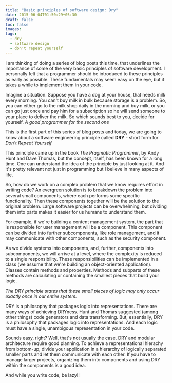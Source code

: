 ```yaml
---
title: "Basic principles of software design: Dry"
date: 2015-06-04T01:50:29+05:30
draft: false
toc: false
images:
tags: 
  - dry
  - software design
  - don't repeat yourself
---
```


I am thinking of doing a series of blog posts this time, that
underlines the importance of some of the very basic principles of
software development. I personally felt that a programmer should be
introduced to these principles as early as possible. These fundamentals
may seem easy on the eye, but it takes a while to implement them
in your code.

Imagine a situation. Suppose you have a dog at your house, that needs
milk every morning. You can't buy milk in bulk because storage is a problem.
So, you can either go to the milk shop daily in the morning and buy milk, or
you can go just once and pay him for a subscription so he will send someone
to your place to deliver the milk. So which sounds best to you, decide for
yourself. *A good programmer for the second one*

This is the first part of this series of blog posts and today, we are going
to know about a software engineering principle called **DRY** - short form
for *Don't Repeat Yourself*

This principle came up in the book *The Pragmatic Programmer*, by
Andy Hunt and Dave Thomas, but the concept, itself, has been known
for a long time. One can understand the idea of the principle by just
looking at it. And it's pretty relevant not just in programming but I
believe in many aspects of life.

So, how do we work on a complex problem that we know requires effort in
writing code? An evergreen solution is to breakdown the problem into
several small components, where each performs some specific functionality.
Then these components together will be the solution to the original
problem. Large software projects can be overwhelming, but dividing them
into parts makes it easier for us humans to understand them.

For example, if we're building a content management system, the part that
is responsible for user management will be a component. This component can
be divided into further subcomponents, like role management, and it may
communicate with other components, such as the security component.

As we divide systems into components, and, further, components into
subcomponents, we will arrive at a level, where the complexity is reduced
to a single responsibility. These responsibilities can be implemented in a
class (we assume that we're building an object-oriented application).
Classes contain methods and properties. Methods and subparts of these
methods are calculating or containing the smallest pieces that build your
logic.

*The DRY principle states that these small pieces of logic may only
occur exactly once in our entire system.*

DRY is a philosophy that packages logic into representations.
There are many ways of achieving DRYness. Hunt and Thomas suggested
(among other things) code generators and data transforming. But,
essentially, DRY is a philosophy that packages logic into representations.
And each logic must have a single, unambigous representation in your code.

Sounds easy, right? Well, that's not usually the case. DRY and modular
architecture require good planning. To achieve a representational hierachy
from bottom-up, divide your application in a hierarchy of logically separated
smaller parts and let them communicate with each other. If you have to manage
larger projects, organizing them into components and using DRY within the
components is a good idea.

And while you write code, be lazy!!
